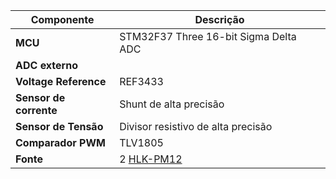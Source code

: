 | Componente             | Descrição                                     |
|------------------------|-----------------------------------------------|
| **MCU**                | STM32F37 Three 16-bit Sigma Delta ADC         |
| **ADC externo**        |                                               |
| **Voltage Reference**  | REF3433                                       |
| **Sensor de corrente** | Shunt de alta precisão                        |
| **Sensor de Tensão**   | Divisor resistivo de alta precisão            |
| **Comparador PWM**     | TLV1805                                       |
| **Fonte**              | 2 [HLK-PM12](https://nettigo.eu/attachments/503)                                    | 
